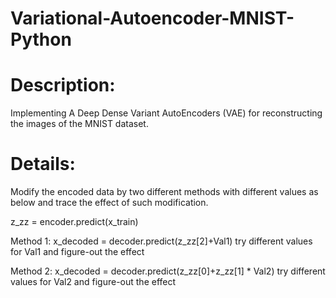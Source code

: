 # Variational-Autoencoder-MNIST-Python

# Description:
Implementing A Deep Dense Variant AutoEncoders (VAE) for reconstructing the images of the MNIST dataset.

# Details:
Modify the encoded data by two different methods with different values as below and trace the effect of such modification.

z_zz = encoder.predict(x_train)

Method 1: x_decoded = decoder.predict(z_zz[2]+Val1)   try different values for Val1 and figure-out the effect

Method 2: x_decoded = decoder.predict(z_zz[0]+z_zz[1] * Val2)    try different values for Val2 and figure-out the effect
